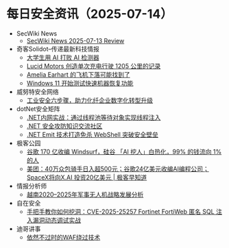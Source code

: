 # 每日安全资讯（2025-07-14）

- SecWiki News
  - [SecWiki News 2025-07-13 Review](http://www.sec-wiki.com/?2025-07-13)
- 奇客Solidot–传递最新科技情报
  - [大学生用 AI 打败 AI 检测器](https://www.solidot.org/story?sid=81783)
  - [Lucid Motors 创造单次充电行驶 1205 公里的记录](https://www.solidot.org/story?sid=81782)
  - [Amelia Earhart 的飞机下落可能找到了](https://www.solidot.org/story?sid=81781)
  - [Windows 11 开始测试快速机器恢复功能](https://www.solidot.org/story?sid=81780)
- 威努特安全网络
  - [工业安全六步骤，助力化纤企业数字化转型升级](https://mp.weixin.qq.com/s?__biz=MzAwNTgyODU3NQ==&mid=2651134314&idx=1&sn=38c6d036f677da15478b92b9e394b382)
- dotNet安全矩阵
  - [.NET内网实战：通过线程池等待对象实现线程注入](https://mp.weixin.qq.com/s?__biz=MzUyOTc3NTQ5MA==&mid=2247500073&idx=1&sn=70def9028da43f156cc586ca9b2f6fc3)
  - [.NET 安全攻防知识交流社区](https://mp.weixin.qq.com/s?__biz=MzUyOTc3NTQ5MA==&mid=2247500073&idx=2&sn=9bf564c7b3a016326d2f647fe535a202)
  - [.NET Emit 技术打造免杀 WebShell 突破安全壁垒](https://mp.weixin.qq.com/s?__biz=MzUyOTc3NTQ5MA==&mid=2247500073&idx=3&sn=1b429e6f4c62558d01b04dc3bc62fc13)
- 极客公园
  - [谷歌 170 亿收编 Windsurf，硅谷 「AI 挖人」白热化，99% 的钱流向 1% 的人](https://mp.weixin.qq.com/s?__biz=MTMwNDMwODQ0MQ==&mid=2653082640&idx=1&sn=30bf214238a35fe76c69166ed7bb3814)
  - [美团：40万众包骑手日入超500元；谷歌24亿美元收编AI编程公司；SpaceX将向X.AI 投资20亿美元 | 极客早知道](https://mp.weixin.qq.com/s?__biz=MTMwNDMwODQ0MQ==&mid=2653082621&idx=1&sn=c92068ab0f35c556a553784236b88afc)
- 情报分析师
  - [越南2020–2025年军事无人机战略发展分析](https://mp.weixin.qq.com/s?__biz=MzA3Mjc1MTkwOA==&mid=2650561772&idx=1&sn=8a746c83354b713639a1f4233301e411)
- 自在安全
  - [手把手教你如何挖洞：CVE-2025-25257 Fortinet FortiWeb 匿名 SQL 注入漏洞动态调试实战](https://mp.weixin.qq.com/s?__biz=Mzk0NTU5Mjg0Ng==&mid=2247492236&idx=1&sn=8d8564b4b92621d0ce1783198a801077)
- 迪哥讲事
  - [依然不过时的WAF绕过技术](https://mp.weixin.qq.com/s?__biz=MzIzMTIzNTM0MA==&mid=2247497884&idx=1&sn=ece312b9a38c44d79d3721eb53976087)

